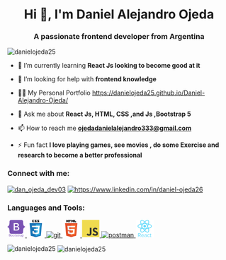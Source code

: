 <h1 align="center">Hi 👋, I'm Daniel Alejandro Ojeda</h1>
<h3 align="center">A passionate frontend developer from Argentina</h3>

<p align="left"> <img src="https://komarev.com/ghpvc/?username=danielojeda25&label=Profile%20views&color=0e75b6&style=flat" alt="danielojeda25" /> </p>

- 🌱 I’m currently learning **React Js looking to become good at it**

- 🤝 I’m looking for help with **frontend knowledge**

- 👨‍💻 My Personal Portfolio <a>https://danielojeda25.github.io/Daniel-Alejandro-Ojeda/</a>

- 💬 Ask me about **React Js, HTML, CSS ,and Js ,Bootstrap 5**

- 📫 How to reach me **ojedadanielalejandro333@gmail.com**

- ⚡ Fun fact **I love playing games, see movies , do some Exercise and research to become a better professional**

<h3 align="left">Connect with me:</h3>
<p align="left">
<a href="https://twitter.com/dan_ojeda_dev03" target="blank"><img align="center" src="https://raw.githubusercontent.com/rahuldkjain/github-profile-readme-generator/master/src/images/icons/Social/twitter.svg" alt="dan_ojeda_dev03" height="30" width="40" /></a>
<a href="https://linkedin.com/in/https://www.linkedin.com/in/daniel-ojeda26" target="blank"><img align="center" src="https://raw.githubusercontent.com/rahuldkjain/github-profile-readme-generator/master/src/images/icons/Social/linked-in-alt.svg" alt="https://www.linkedin.com/in/daniel-ojeda26" height="30" width="40" /></a>
</p>

<h3 align="left">Languages and Tools:</h3>
<p align="left"> <a href="https://getbootstrap.com" target="_blank" rel="noreferrer"> <img src="https://raw.githubusercontent.com/devicons/devicon/master/icons/bootstrap/bootstrap-plain-wordmark.svg" alt="bootstrap" width="40" height="40"/> </a> <a href="https://www.w3schools.com/css/" target="_blank" rel="noreferrer"> <img src="https://raw.githubusercontent.com/devicons/devicon/master/icons/css3/css3-original-wordmark.svg" alt="css3" width="40" height="40"/> </a>  </a> <a href="https://git-scm.com/" target="_blank" rel="noreferrer"> <img src="https://www.vectorlogo.zone/logos/git-scm/git-scm-icon.svg" alt="git" width="40" height="40"/> </a> <a href="https://www.w3.org/html/" target="_blank" rel="noreferrer"> <img src="https://raw.githubusercontent.com/devicons/devicon/master/icons/html5/html5-original-wordmark.svg" alt="html5" width="40" height="40"/> </a> <a href="https://developer.mozilla.org/en-US/docs/Web/JavaScript" target="_blank" rel="noreferrer"> <img src="https://raw.githubusercontent.com/devicons/devicon/master/icons/javascript/javascript-original.svg" alt="javascript" width="40" height="40"/> </a> <a href="https://postman.com" target="_blank" rel="noreferrer"> <img src="https://www.vectorlogo.zone/logos/getpostman/getpostman-icon.svg" alt="postman" width="40" height="40"/> </a> <a href="https://reactjs.org/" target="_blank" rel="noreferrer"> <img src="https://raw.githubusercontent.com/devicons/devicon/master/icons/react/react-original-wordmark.svg" alt="react" width="40" height="40"/> </a> </p>

<p><img align="left" src="https://github-readme-stats.vercel.app/api/top-langs?username=danielojeda25&show_icons=true&locale=en&layout=compact" alt="danielojeda25" /></p>

<p>&nbsp;<img align="center" src="https://github-readme-stats.vercel.app/api?username=danielojeda25&show_icons=true&locale=en" alt="danielojeda25" /></p>
